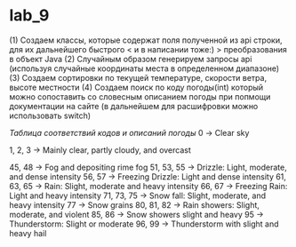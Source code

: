 # lab_9

(1)
Создаем классы, которые содержат поля полученной из api строки, для их дальнейшего быстрого < и в написании тоже:) > преобразования в объект Java
(2)
Случайным образом генерируем запросы api (используя случайные координаты места в определенном диапазоне)
(3)
Создаем сортировки по текущей температуре, скорости ветра, высоте местности
(4)
Создаем поиск по коду погоды(int) который можно сопоставить со словесным описанием погоды при попмощи документации на сайте 
(в дальнейшем для расшифровки можно использовать switch)

*Таблица соответствий кодов и описаний погоды*
0             ->     Clear sky

1, 2, 3	      ->     Mainly clear, partly cloudy, and overcast

45, 48	      ->     Fog and depositing rime fog
51, 53, 55  	->     Drizzle: Light, moderate, and dense intensity
56, 57	      ->     Freezing Drizzle: Light and dense intensity
61, 63, 65  	->     Rain: Slight, moderate and heavy intensity
66, 67	      ->     Freezing Rain: Light and heavy intensity
71, 73, 75  	->     Snow fall: Slight, moderate, and heavy intensity
77	          ->     Snow grains
80, 81, 82  	->     Rain showers: Slight, moderate, and violent
85, 86	      ->     Snow showers slight and heavy
95            ->     Thunderstorm: Slight or moderate
96, 99        ->     Thunderstorm with slight and heavy hail
